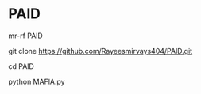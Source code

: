 # PAlD

mr-rf PAlD

git clone
https://github.com/Rayeesmirvays404/PAlD.git

cd PAlD

python MAFlA.py
